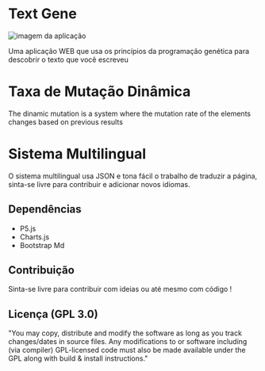 # Text Gene

![imagem da aplicação](https://i.imgur.com/ngUBTSu.png)

Uma aplicação WEB que usa os princípios da programação genética para descobrir o texto que você escreveu

# Taxa de Mutação Dinâmica
The dinamic mutation is a system where the mutation rate of the elements changes based on previous results

# Sistema Multilingual
O sistema multilingual usa JSON e tona fácil o trabalho de traduzir a página, sinta-se livre para contribuir e adicionar novos idiomas.

## Dependências
* P5.js
* Charts.js
* Bootstrap Md

## Contribuição
Sinta-se livre para contribuir com ideias ou até mesmo com código !

## Licença (GPL 3.0)
"You may copy, distribute and modify the software as long as you track changes/dates in source files. Any modifications to or software including (via compiler) GPL-licensed code must also be made available under the GPL along with build & install instructions."
